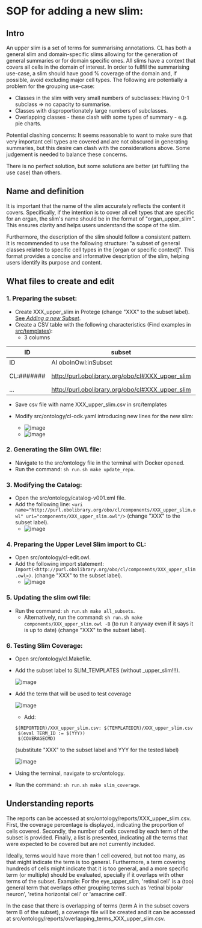 
# SOP for adding a new slim:
## Intro

An upper slim is a set of terms for summarising annotations.  CL has both a general slim and domain-specific slims allowing for the generation of general summaries or for domain specific ones.  All slims have a context that covers all cells in the domain of interest. In order to fullfil the summarising use-case, a slim should have good % coverage of the domain and, if possible, avoid excluding major cell types.  The following are potentially a problem for the grouping use-case:

* Classes in the slim with very small numbers of subclasses: Having 0-1 subclass => no capacity to summarise.
* Classes with disproportionately large numbers of subclasses.
* Overlapping classes - these clash with some types of summary - e.g. pie charts.

Potential clashing concerns: It seems reasonable to want to make sure that very important cell types are covered and are not obscured in generating summaries, but this desire can clash with the considerations above. Some judgement is needed to balance these concerns.

There is no perfect solution, but some solutions are better (at fulfilling the use case) than others.

## Name and definition

It is important that the name of the slim accurately reflects the content it covers. Specifically, if the intention is to cover all cell types that are specific for an organ, the slim's name should be in the format of "organ_upper_slim". This ensures clarity and helps users understand the scope of the slim.

Furthermore, the description of the slim should follow a consistent pattern. It is recommended to use the following structure: "a subset of general classes related to specific cell types in the [organ or specific context]". This format provides a concise and informative description of the slim, helping users identify its purpose and content.

## What files to create and edit


### 1. Preparing the subset:
- Create XXX_upper_slim in Protege (change "XXX" to the subset label). [See *Adding a new Subset*](https://oboacademy.github.io/obook/howto/add-new-slim/).
- Create a CSV table with the following characteristics (Find examples in [src/templates](https://github.com/obophenotype/cell-ontology/tree/master/src/templates)):
  - 3 columns

ID | subset | label
--| --- | ---
ID | AI oboInOwl:inSubset| 
CL:####### | 	http://purl.obolibrary.org/obo/cl#XXX_upper_slim | CL term
... | 	http://purl.obolibrary.org/obo/cl#XXX_upper_slim | ...

   - Save csv file with name XXX_upper_slim.csv in src/templates

- Modify src/ontology/cl-odk.yaml introducing new lines for the new slim:
   - ![image](https://github.com/aleixpuigb/Protocols/assets/94959119/bf8af4ca-80b0-4dd0-ab11-d9ce1afa2939)
   - ![image](https://github.com/aleixpuigb/Protocols/assets/94959119/f26e7ae5-c2b4-4509-828f-7d5a49c2874e)

### 2. Generating the Slim OWL file:
- Navigate to the src/ontology file in the terminal with Docker opened.
- Run the command: `sh run.sh make update_repo`.

### 3. Modifying the Catalog:
- Open the src/ontology/catalog-v001.xml file.
- Add the following line: `<uri name="http://purl.obolibrary.org/obo/cl/components/XXX_upper_slim.owl" uri="components/XXX_upper_slim.owl"/>` (change "XXX" to the subset label).
   - ![image](https://github.com/aleixpuigb/Protocols/assets/94959119/9fed5519-aca2-4a87-999f-8ac44b361f37)


### 4. Preparing the Upper Level Slim import to CL:
- Open src/ontology/cl-edit.owl.
- Add the following import statement: `Import(<http://purl.obolibrary.org/obo/cl/components/XXX_upper_slim.owl>)`. (change "XXX" to the subset label).
   - ![image](https://github.com/aleixpuigb/Protocols/assets/94959119/b0da114e-4df6-4fee-93f3-2733fea4b4cf)


### 5. Updating the slim owl file:
- Run the command: `sh run.sh make all_subsets`.
   - Alternatively, run the command: `sh run.sh make components/XXX_upper_slim.owl -B` (to run it anyway even if it says it is up to date) (change "XXX" to the subset label).

### 6. Testing Slim Coverage:
- Open src/ontology/cl.Makefile.
- Add the subset label to SLIM_TEMPLATES (without _upper_slim!!!).
    
    ![image](https://github.com/aleixpuigb/Protocols/assets/94959119/874da667-bfb6-4f46-abc0-fdd798553d48)
- Add the term that will be used to test coverage
     
     ![image](https://github.com/aleixpuigb/Protocols/assets/94959119/c7ec5b9f-3deb-43f4-a68e-b07c1eff4fbe)
   - Add:

   ```
   $(REPORTDIR)/XXX_upper_slim.csv: $(TEMPLATEDIR)/XXX_upper_slim.csv
	$(eval TERM_ID := $(YYY))
	$(COVERAGECMD)
   ```
   (substitute "XXX" to the subset label and YYY for the tested label)


     ![image](https://github.com/aleixpuigb/Protocols/assets/94959119/96619a7f-0c81-40b2-ada7-2829703b500c)
- Using the terminal, navigate to src/ontology.
- Run the command: `sh run.sh make slim_coverage`.


## Understanding reports 

The reports can be accessed at src/ontology/reports/XXX_upper_slim.csv. First, the coverage percentage is displayed, indicating the proportion of cells covered. Secondly, the number of cells covered by each term of the subset is provided. Finally, a list is presented, indicating all the terms that were expected to be covered but are not currently included.

Ideally, terms would have more than 1 cell covered, but not too many, as that might indicate the term is too general. Furthermore, a term covering hundreds of cells might indicate that it is too general, and a more specific term (or multiple) should be evaluated, specially if it overlaps with other terms of the subset. Example: For the eye_upper_slim, 'retinal cell' is a (too) general term that overlaps other grouping terms such as 'retinal bipolar neuron', 'retina horizontal cell' or 'amacrine cell'.

In the case that there is overlapping of terms (term A in the subset covers term B of the subset), a coverage file will be created and it can be accessed at src/ontology/reports/overlapping_terms_XXX_upper_slim.csv.